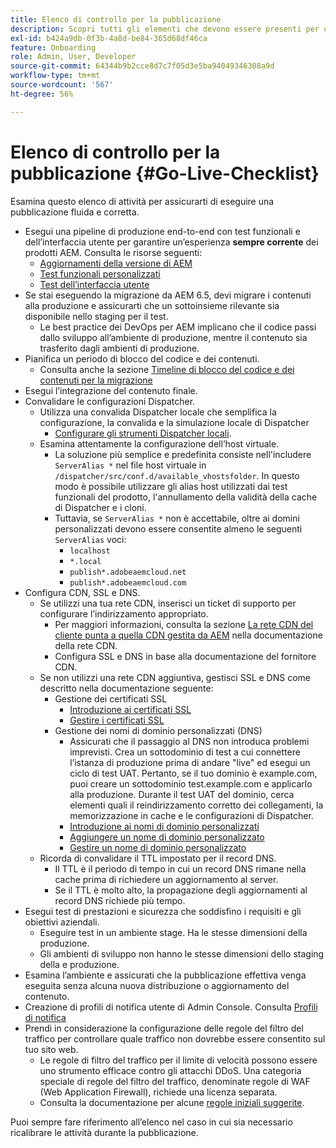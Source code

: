 ```yaml
---
title: Elenco di controllo per la pubblicazione
description: Scopri tutti gli elementi che devono essere presenti per una pubblicazione di successo con AEM as a Cloud Service.
exl-id: b424a9db-0f3b-4a8d-be84-365d68df46ca
feature: Onboarding
role: Admin, User, Developer
source-git-commit: 64344b9b2cce8d7c7f05d3e5ba94049346308a9d
workflow-type: tm+mt
source-wordcount: '567'
ht-degree: 56%

---
```


# Elenco di controllo per la pubblicazione {#Go-Live-Checklist}

Esamina questo elenco di attività per assicurarti di eseguire una pubblicazione fluida e corretta.

* Esegui una pipeline di produzione end-to-end con test funzionali e dell’interfaccia utente per garantire un’esperienza **sempre corrente** dei prodotti AEM. Consulta le risorse seguenti:
   * [Aggiornamenti della versione di AEM](/help/implementing/deploying/aem-version-updates.md)
   * [Test funzionali personalizzati](/help/implementing/cloud-manager/functional-testing.md#custom-functional-testing)
   * [Test dell’interfaccia utente](/help/implementing/cloud-manager/ui-testing.md)
* Se stai eseguendo la migrazione da AEM 6.5, devi migrare i contenuti alla produzione e assicurarti che un sottoinsieme rilevante sia disponibile nello staging per il test.
   * Le best practice dei DevOps per AEM implicano che il codice passi dallo sviluppo all’ambiente di produzione, mentre il contenuto sia trasferito dagli ambienti di produzione.
* Pianifica un periodo di blocco del codice e dei contenuti.
   * Consulta anche la sezione [Timeline di blocco del codice e dei contenuti per la migrazione](#code-content-freeze)
* Esegui l’integrazione del contenuto finale.
* Convalidare le configurazioni Dispatcher.
   * Utilizza una convalida Dispatcher locale che semplifica la configurazione, la convalida e la simulazione locale di Dispatcher
      * [Configurare gli strumenti Dispatcher locali](https://experienceleague.adobe.com/en/docs/experience-manager-learn/cloud-service/local-development-environment-set-up/dispatcher-tools#prerequisites).
   * Esamina attentamente la configurazione dell’host virtuale.
      * La soluzione più semplice e predefinita consiste nell&#39;includere `ServerAlias *` nel file host virtuale in `/dispatcher/src/conf.d/available_vhostsfolder`. In questo modo è possibile utilizzare gli alias host utilizzati dai test funzionali del prodotto, l&#39;annullamento della validità della cache di Dispatcher e i cloni.
      * Tuttavia, se `ServerAlias *` non è accettabile, oltre ai domini personalizzati devono essere consentite almeno le seguenti `ServerAlias` voci:
         * `localhost`
         * `*.local`
         * `publish*.adobeaemcloud.net`
         * `publish*.adobeaemcloud.com`
* Configura CDN, SSL e DNS.
   * Se utilizzi una tua rete CDN, inserisci un ticket di supporto per configurare l’indirizzamento appropriato.
      * Per maggiori informazioni, consulta la sezione [La rete CDN del cliente punta a quella CDN gestita da AEM](/help/implementing/dispatcher/cdn.md#point-to-point-cdn) nella documentazione della rete CDN.
      * Configura SSL e DNS in base alla documentazione del fornitore CDN.
   * Se non utilizzi una rete CDN aggiuntiva, gestisci SSL e DNS come descritto nella documentazione seguente:
      * Gestione dei certificati SSL
         * [Introduzione ai certificati SSL](/help/implementing/cloud-manager/managing-ssl-certifications/introduction-to-ssl-certificates.md)
         * [Gestire i certificati SSL](/help/implementing/cloud-manager/managing-ssl-certifications/managing-certificates.md)
      * Gestione dei nomi di dominio personalizzati (DNS)
         * Assicurati che il passaggio al DNS non introduca problemi imprevisti. Crea un sottodominio di test a cui connettere l’istanza di produzione prima di andare &quot;live&quot; ed esegui un ciclo di test UAT. Pertanto, se il tuo dominio è example.com, puoi creare un sottodominio test.example.com e applicarlo alla produzione. Durante il test UAT del dominio, cerca elementi quali il reindirizzamento corretto dei collegamenti, la memorizzazione in cache e le configurazioni di Dispatcher.
         * [Introduzione ai nomi di dominio personalizzati](/help/implementing/cloud-manager/custom-domain-names/introduction.md)
         * [Aggiungere un nome di dominio personalizzato](/help/implementing/cloud-manager/custom-domain-names/add-custom-domain-name.md)
         * [Gestire un nome di dominio personalizzato](/help/implementing/cloud-manager/custom-domain-names/managing-custom-domain-names.md)
   * Ricorda di convalidare il TTL impostato per il record DNS.
      * Il TTL è il periodo di tempo in cui un record DNS rimane nella cache prima di richiedere un aggiornamento al server.
      * Se il TTL è molto alto, la propagazione degli aggiornamenti al record DNS richiede più tempo.
* Esegui test di prestazioni e sicurezza che soddisfino i requisiti e gli obiettivi aziendali.
   * Eseguire test in un ambiente stage.  Ha le stesse dimensioni della produzione.
   * Gli ambienti di sviluppo non hanno le stesse dimensioni dello staging della e produzione.
* Esamina l’ambiente e assicurati che la pubblicazione effettiva venga eseguita senza alcuna nuova distribuzione o aggiornamento del contenuto.
* Creazione di profili di notifica utente di Admin Console. Consulta [Profili di notifica](/help/journey-onboarding/notification-profiles.md)
* Prendi in considerazione la configurazione delle regole del filtro del traffico per controllare quale traffico non dovrebbe essere consentito sul tuo sito web.
   * Le regole di filtro del traffico per il limite di velocità possono essere uno strumento efficace contro gli attacchi DDoS. Una categoria speciale di regole del filtro del traffico, denominate regole di WAF (Web Application Firewall), richiede una licenza separata.
   * Consulta la documentazione per alcune [regole iniziali suggerite](/help/security/traffic-filter-rules-including-waf.md#recommended-starter-rules).

Puoi sempre fare riferimento all’elenco nel caso in cui sia necessario ricalibrare le attività durante la pubblicazione.
